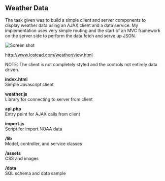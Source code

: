 Weather Data
-----------------
The task given was to build a simple client and server components to display weather data using an AJAX client 
and a data service. My implementation uses very simple routing and the start of an MVC framework on the server side to perform 
the data fetch and serve up JSON. 

![Screen shot](http://farm3.staticflickr.com/2841/9558432841_a3d56b5f48_n.jpg  "")

http://www.lostead.com/weather/view.html

NOTE: The client is not completely styled and the controls not entirely data driven. 

<b>index.html</b>  
Simple Javascript client

<b>weather.js</b>  
Library for connecting to server from client

<b>api.php</b>  
Entry point for AJAX calls from client

<b>import.js</b>  
Script for import NOAA data

<b>/lib</b>  
Model, controller, and service classes

<b>/assets</b>  
CSS and images

<b>/data</b>  
SQL schema and data sample



    





    



